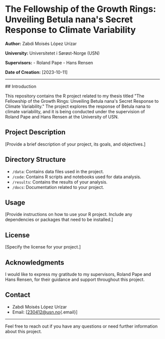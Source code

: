 # The Fellowship of the Growth Rings: Unveiling Betula nana's Secret Response to Climate Variability

**Author:** Zabdi Moisés López Urízar

**University:** Universitetet i Sørøst-Norge (USN)

**Supervisors:** - Roland Pape - Hans Rensen

**Date of Creation:** [2023-10-11]

------------------------------------------------------------------------

\## Introduction

This repository contains the R project related to my thesis titled "The Fellowship of the Growth Rings: Unveiling Betula nana's Secret Response to Climate Variability." The project explores the response of Betula nana to climate variability, and it is being conducted under the supervision of Roland Pape and Hans Rensen at the University of USN.

## Project Description

[Provide a brief description of your project, its goals, and objectives.]

## Directory Structure

-   `/data`: Contains data files used in the project.
-   `/code`: Contains R scripts and notebooks used for data analysis.
-   `/results`: Contains the results of your analysis.
-   `/docs`: Documentation related to your project.

## Usage

[Provide instructions on how to use your R project. Include any dependencies or packages that need to be installed.]

## License

[Specify the license for your project.]

## Acknowledgments

I would like to express my gratitude to my supervisors, Roland Pape and Hans Rensen, for their guidance and support throughout this project.

## Contact

-   Zabdi Moisés López Urízar
-   Email: [[230412\@usn.no](mailto:230412@usn.no){.email}]

------------------------------------------------------------------------

Feel free to reach out if you have any questions or need further information about this project.
